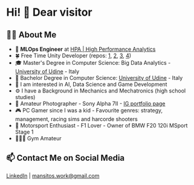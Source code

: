 # Hi! 👋 Dear visitor

## 👦🏻 About Me
- 💼 **MLOps Engineer** at [HPA | High Performance Analytics](https://hpa.ai)
- 🍀 Free Time Unity Developer (repos: [1](https://github.com/Mansitos/Seek_And_Steal_Unity3D-Game), [2](https://github.com/Mansitos/Unity-Grid-Based-Terrain-Building-System), [3](https://github.com/Mansitos/FallingEggs), [4](https://github.com/Mansitos/Tile-Based-Terrain-Generation-System))
- 🎓 Master's Degree in Computer Science: Big Data Analytics - [University of Udine](https://www.uniud.it/it) - Italy
- 📗 Bachelor Degree in Computer Science: [University of Udine](https://www.uniud.it/it) - Italy
- 🔭 I am interested in AI, Data Science and Game Development
- ⚙️ I have a Background in Mechanics and Mechatronics (high school studies)
- 📸 Amateur Photographer - Sony Alpha 7II - [IG portfolio page](https://www.instagram.com/mansitos.ph)
- 🎮 PC Gamer since I was a kid - Favourite genres: strategy, management, racing sims and harcorde shooters
- 🚗 Motorsport Enthusiast - F1 Lover - Owner of BMW F20 120i MSport Stage 1
- 🏋🏻‍♂️ Gym Amateur
  
## 📫 Contact Me on Social Media
[LinkedIn](https://www.linkedin.com/in/andrea-mansi/) | mansitos.work@gmail.com
